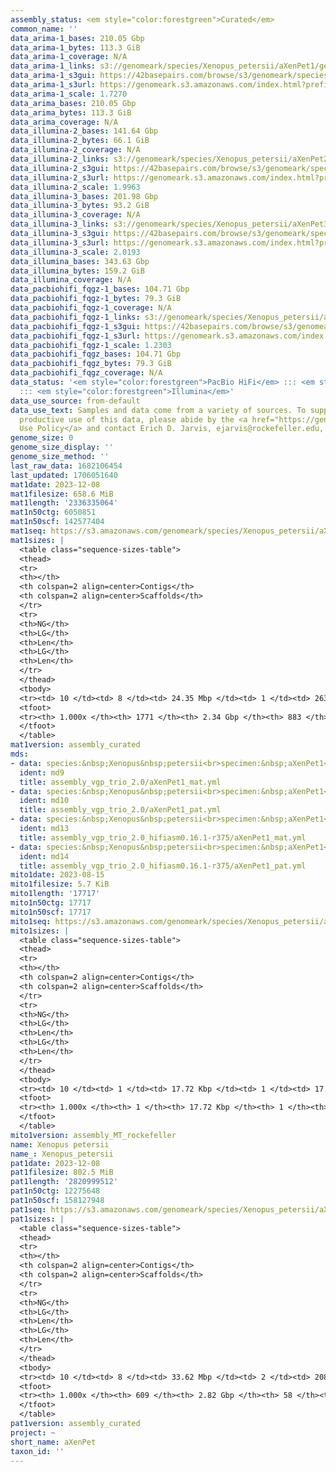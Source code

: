 ```yaml
---
assembly_status: <em style="color:forestgreen">Curated</em>
common_name: ''
data_arima-1_bases: 210.05 Gbp
data_arima-1_bytes: 113.3 GiB
data_arima-1_coverage: N/A
data_arima-1_links: s3://genomeark/species/Xenopus_petersii/aXenPet1/genomic_data/arima/<br>
data_arima-1_s3gui: https://42basepairs.com/browse/s3/genomeark/species/Xenopus_petersii/aXenPet1/genomic_data/arima/
data_arima-1_s3url: https://genomeark.s3.amazonaws.com/index.html?prefix=species/Xenopus_petersii/aXenPet1/genomic_data/arima/
data_arima-1_scale: 1.7270
data_arima_bases: 210.05 Gbp
data_arima_bytes: 113.3 GiB
data_arima_coverage: N/A
data_illumina-2_bases: 141.64 Gbp
data_illumina-2_bytes: 66.1 GiB
data_illumina-2_coverage: N/A
data_illumina-2_links: s3://genomeark/species/Xenopus_petersii/aXenPet2/genomic_data/illumina/<br>
data_illumina-2_s3gui: https://42basepairs.com/browse/s3/genomeark/species/Xenopus_petersii/aXenPet2/genomic_data/illumina/
data_illumina-2_s3url: https://genomeark.s3.amazonaws.com/index.html?prefix=species/Xenopus_petersii/aXenPet2/genomic_data/illumina/
data_illumina-2_scale: 1.9963
data_illumina-3_bases: 201.98 Gbp
data_illumina-3_bytes: 93.2 GiB
data_illumina-3_coverage: N/A
data_illumina-3_links: s3://genomeark/species/Xenopus_petersii/aXenPet3/genomic_data/illumina/<br>
data_illumina-3_s3gui: https://42basepairs.com/browse/s3/genomeark/species/Xenopus_petersii/aXenPet3/genomic_data/illumina/
data_illumina-3_s3url: https://genomeark.s3.amazonaws.com/index.html?prefix=species/Xenopus_petersii/aXenPet3/genomic_data/illumina/
data_illumina-3_scale: 2.0193
data_illumina_bases: 343.63 Gbp
data_illumina_bytes: 159.2 GiB
data_illumina_coverage: N/A
data_pacbiohifi_fqgz-1_bases: 104.71 Gbp
data_pacbiohifi_fqgz-1_bytes: 79.3 GiB
data_pacbiohifi_fqgz-1_coverage: N/A
data_pacbiohifi_fqgz-1_links: s3://genomeark/species/Xenopus_petersii/aXenPet1/genomic_data/pacbio_hifi/<br>
data_pacbiohifi_fqgz-1_s3gui: https://42basepairs.com/browse/s3/genomeark/species/Xenopus_petersii/aXenPet1/genomic_data/pacbio_hifi/
data_pacbiohifi_fqgz-1_s3url: https://genomeark.s3.amazonaws.com/index.html?prefix=species/Xenopus_petersii/aXenPet1/genomic_data/pacbio_hifi/
data_pacbiohifi_fqgz-1_scale: 1.2303
data_pacbiohifi_fqgz_bases: 104.71 Gbp
data_pacbiohifi_fqgz_bytes: 79.3 GiB
data_pacbiohifi_fqgz_coverage: N/A
data_status: '<em style="color:forestgreen">PacBio HiFi</em> ::: <em style="color:forestgreen">Arima</em>
  ::: <em style="color:forestgreen">Illumina</em>'
data_use_source: from-default
data_use_text: Samples and data come from a variety of sources. To support fair and
  productive use of this data, please abide by the <a href="https://genome10k.soe.ucsc.edu/data-use-policies/">Data
  Use Policy</a> and contact Erich D. Jarvis, ejarvis@rockefeller.edu, with any questions.
genome_size: 0
genome_size_display: ''
genome_size_method: ''
last_raw_data: 1682106454
last_updated: 1706051640
mat1date: 2023-12-08
mat1filesize: 658.6 MiB
mat1length: '2336335064'
mat1n50ctg: 6050851
mat1n50scf: 142577404
mat1seq: https://s3.amazonaws.com/genomeark/species/Xenopus_petersii/aXenPet1/assembly_curated/aXenPet1.mat.decon.20231208.fasta.gz
mat1sizes: |
  <table class="sequence-sizes-table">
  <thead>
  <tr>
  <th></th>
  <th colspan=2 align=center>Contigs</th>
  <th colspan=2 align=center>Scaffolds</th>
  </tr>
  <tr>
  <th>NG</th>
  <th>LG</th>
  <th>Len</th>
  <th>LG</th>
  <th>Len</th>
  </tr>
  </thead>
  <tbody>
  <tr><td> 10 </td><td> 8 </td><td> 24.35 Mbp </td><td> 1 </td><td> 263.86 Mbp </td></tr><tr><td> 20 </td><td> 19 </td><td> 17.30 Mbp </td><td> 2 </td><td> 215.43 Mbp </td></tr><tr><td> 30 </td><td> 35 </td><td> 13.27 Mbp </td><td> 4 </td><td> 162.85 Mbp </td></tr><tr><td> 40 </td><td> 55 </td><td> 9.73 Mbp </td><td> 5 </td><td> 143.03 Mbp </td></tr><tr style="background-color:#cccccc;"><td> 50 </td><td> 87 </td><td style="background-color:#88ff88;"> 6.05 Mbp </td><td> 7 </td><td style="background-color:#88ff88;"> 142.58 Mbp </td></tr><tr><td> 60 </td><td> 131 </td><td> 4.71 Mbp </td><td> 9 </td><td> 108.52 Mbp </td></tr><tr><td> 70 </td><td> 193 </td><td> 3.02 Mbp </td><td> 11 </td><td> 101.71 Mbp </td></tr><tr><td> 80 </td><td> 291 </td><td> 1.88 Mbp </td><td> 14 </td><td> 53.10 Mbp </td></tr><tr><td> 90 </td><td> 476 </td><td> 0.83 Mbp </td><td> 19 </td><td> 34.99 Mbp </td></tr><tr><td> 100 </td><td> 1771 </td><td> 6.51 Kbp </td><td> 883 </td><td> 6.51 Kbp </td></tr></tbody>
  <tfoot>
  <tr><th> 1.000x </th><th> 1771 </th><th> 2.34 Gbp </th><th> 883 </th><th> 2.34 Gbp </th></tr>
  </tfoot>
  </table>
mat1version: assembly_curated
mds:
- data: species:&nbsp;Xenopus&nbsp;petersii<br>specimen:&nbsp;aXenPet1<br>projects:&nbsp;<br>&nbsp;&nbsp;-&nbsp;vgp<br>data_location:&nbsp;S3<br>release_to:&nbsp;S3<br>haplotype_to_curate:&nbsp;maternal<br>maternal:&nbsp;s3://genomeark/species/Xenopus_petersii/aXenPet1/assembly_vgp_trio_2.0/aXenPet1.trio.mat.20240123.fasta.gz<br>pretext:&nbsp;s3://genomeark/species/Xenopus_petersii/aXenPet1/assembly_vgp_trio_2.0/evaluation/hap2/pretext/aXenPet1_hap2__s2_heatmap.pretext<br>kmer_spectra_img:&nbsp;s3://genomeark/species/Xenopus_petersii/aXenPet1/assembly_vgp_trio_2.0/evaluation/merqury/aXenPet1_png/<br>mito:&nbsp;s3://genomeark/species/Xenopus_petersii/aXenPet1/assembly_MT_rockefeller/aXenPet1.MT.20230815.fasta.gz<br>pacbio_read_dir:&nbsp;s3://genomeark/species/Xenopus_petersii/aXenPet1/genomic_data/pacbio_hifi/<br>pacbio_read_type:&nbsp;hifi<br>hic_read_dir:&nbsp;s3://genomeark/species/Xenopus_petersii/aXenPet1/genomic_data/arima/<br>pipeline:<br>&nbsp;&nbsp;-&nbsp;hifiasm&nbsp;with&nbsp;trio-dual&nbsp;(0.19.3+galaxy0)<br>&nbsp;&nbsp;-&nbsp;yahs&nbsp;(1.2a.2+galaxy1)<br>assembled_by_group:&nbsp;Rockefeller<br>notes:&nbsp;This&nbsp;was&nbsp;a&nbsp;trio&nbsp;assembly&nbsp;(with&nbsp;trio-dual&nbsp;mode&nbsp;on)&nbsp;of&nbsp;aXenPet1&nbsp;using&nbsp;parental&nbsp;illumina&nbsp;data.&nbsp;This&nbsp;individual&nbsp;was&nbsp;previously&nbsp;curated&nbsp;without&nbsp;trio-dual&nbsp;mode,&nbsp;but&nbsp;the&nbsp;assembly&nbsp;was&nbsp;run&nbsp;again&nbsp;with&nbsp;trio-dual&nbsp;on&nbsp;and&nbsp;looks&nbsp;much&nbsp;better.&nbsp;Sample&nbsp;metadata&nbsp;says&nbsp;a&nbsp;female&nbsp;specimen.&nbsp;This&nbsp;individual&nbsp;did&nbsp;not&nbsp;have&nbsp;bionano&nbsp;data.&nbsp;HiC&nbsp;scaffolding&nbsp;was&nbsp;performed&nbsp;with&nbsp;yahs.&nbsp;The&nbsp;HiC&nbsp;prep&nbsp;was&nbsp;Arima&nbsp;kit&nbsp;2.&nbsp;The&nbsp;HiC&nbsp;reads&nbsp;needed&nbsp;to&nbsp;have&nbsp;5&nbsp;bp&nbsp;trimmed&nbsp;from&nbsp;the&nbsp;5'&nbsp;end&nbsp;due&nbsp;to&nbsp;adapter&nbsp;left&nbsp;over&nbsp;from&nbsp;the&nbsp;Arima&nbsp;library&nbsp;prep&nbsp;kit.&nbsp;In&nbsp;the&nbsp;intermediate&nbsp;files,&nbsp;hap1&nbsp;is&nbsp;the&nbsp;paternal&nbsp;haplotype&nbsp;and&nbsp;hap2&nbsp;is&nbsp;the&nbsp;maternal&nbsp;haplotype.&nbsp;We&nbsp;are&nbsp;submitting&nbsp;both&nbsp;haplotypes&nbsp;for&nbsp;trio&nbsp;curation,&nbsp;and&nbsp;this&nbsp;is&nbsp;the&nbsp;ticket&nbsp;for&nbsp;the&nbsp;maternal&nbsp;haplotype.
  ident: md9
  title: assembly_vgp_trio_2.0/aXenPet1_mat.yml
- data: species:&nbsp;Xenopus&nbsp;petersii<br>specimen:&nbsp;aXenPet1<br>projects:&nbsp;<br>&nbsp;&nbsp;-&nbsp;vgp<br>data_location:&nbsp;S3<br>release_to:&nbsp;S3<br>haplotype_to_curate:&nbsp;paternal<br>paternal:&nbsp;s3://genomeark/species/Xenopus_petersii/aXenPet1/assembly_vgp_trio_2.0/aXenPet1.trio.pat.20240123.fasta.gz<br>pretext:&nbsp;s3://genomeark/species/Xenopus_petersii/aXenPet1/assembly_vgp_trio_2.0/evaluation/hap1/pretext/aXenPet1_hap1__s2_heatmap.pretext<br>kmer_spectra_img:&nbsp;s3://genomeark/species/Xenopus_petersii/aXenPet1/assembly_vgp_trio_2.0/evaluation/merqury/aXenPet1_png/<br>mito:&nbsp;s3://genomeark/species/Xenopus_petersii/aXenPet1/assembly_MT_rockefeller/aXenPet1.MT.20230815.fasta.gz<br>pacbio_read_dir:&nbsp;s3://genomeark/species/Xenopus_petersii/aXenPet1/genomic_data/pacbio_hifi/<br>pacbio_read_type:&nbsp;hifi<br>hic_read_dir:&nbsp;s3://genomeark/species/Xenopus_petersii/aXenPet1/genomic_data/arima/<br>pipeline:<br>&nbsp;&nbsp;-&nbsp;hifiasm&nbsp;with&nbsp;trio-dual&nbsp;(0.19.3+galaxy0)<br>&nbsp;&nbsp;-&nbsp;yahs&nbsp;(1.2a.2+galaxy1)<br>assembled_by_group:&nbsp;Rockefeller<br>notes:&nbsp;This&nbsp;was&nbsp;a&nbsp;trio&nbsp;assembly&nbsp;(with&nbsp;trio-dual&nbsp;mode&nbsp;on)&nbsp;of&nbsp;aXenPet1&nbsp;using&nbsp;parental&nbsp;illumina&nbsp;data.&nbsp;This&nbsp;individual&nbsp;was&nbsp;previously&nbsp;curated&nbsp;without&nbsp;trio-dual&nbsp;mode,&nbsp;but&nbsp;the&nbsp;assembly&nbsp;was&nbsp;run&nbsp;again&nbsp;with&nbsp;trio-dual&nbsp;on&nbsp;and&nbsp;looks&nbsp;much&nbsp;better.&nbsp;Sample&nbsp;metadata&nbsp;says&nbsp;a&nbsp;female&nbsp;specimen.&nbsp;This&nbsp;individual&nbsp;did&nbsp;not&nbsp;have&nbsp;bionano&nbsp;data.&nbsp;HiC&nbsp;scaffolding&nbsp;was&nbsp;performed&nbsp;with&nbsp;yahs.&nbsp;The&nbsp;HiC&nbsp;prep&nbsp;was&nbsp;Arima&nbsp;kit&nbsp;2.&nbsp;The&nbsp;trio&nbsp;reads&nbsp;needed&nbsp;to&nbsp;have&nbsp;5&nbsp;bp&nbsp;trimmed&nbsp;from&nbsp;the&nbsp;5'&nbsp;end&nbsp;due&nbsp;to&nbsp;adapter&nbsp;left&nbsp;over&nbsp;from&nbsp;the&nbsp;Arima&nbsp;library&nbsp;prep&nbsp;kit.&nbsp;In&nbsp;the&nbsp;intermediate&nbsp;files,&nbsp;hap1&nbsp;is&nbsp;the&nbsp;paternal&nbsp;haplotype&nbsp;and&nbsp;hap2&nbsp;is&nbsp;the&nbsp;maternal&nbsp;haplotype.&nbsp;We&nbsp;are&nbsp;submitting&nbsp;both&nbsp;haplotypes&nbsp;for&nbsp;trio&nbsp;curation,&nbsp;and&nbsp;this&nbsp;is&nbsp;the&nbsp;ticket&nbsp;for&nbsp;the&nbsp;paternal&nbsp;haplotype.&nbsp;
  ident: md10
  title: assembly_vgp_trio_2.0/aXenPet1_pat.yml
- data: species:&nbsp;Xenopus&nbsp;petersii<br>specimen:&nbsp;aXenPet1<br>projects:&nbsp;<br>&nbsp;&nbsp;-&nbsp;vgp<br>data_location:&nbsp;S3<br>release_to:&nbsp;S3<br>maternal:&nbsp;s3://genomeark/species/Xenopus_petersii/aXenPet1/assembly_vgp_HiC_2.0/aXenPet1.trio.mat.20230815.fasta.gz<br>pretext:&nbsp;s3://genomeark/species/Xenopus_petersii/aXenPet1/assembly_vgp_HiC_2.0/evaluation/hap2/pretext/aXenPet1_hap2__s2_heatmap.pretext<br>kmer_spectra_img:&nbsp;s3://genomeark/species/Xenopus_petersii/aXenPet1/assembly_vgp_HiC_2.0/evaluation/merqury/aXenPet1_png/<br>mito:&nbsp;s3://genomeark/species/Xenopus_petersii/aXenPet1/assembly_MT_rockefeller/aXenPet1.MT.20230815.fasta.gz<br>pacbio_read_dir:&nbsp;s3://genomeark/species/Xenopus_petersii/aXenPet1/genomic_data/pacbio_hifi/<br>pacbio_read_type:&nbsp;hifi<br>hic_read_dir:&nbsp;s3://genomeark/species/Xenopus_petersii/aXenPet1/genomic_data/arima/<br>pipeline:<br>&nbsp;&nbsp;-&nbsp;hifiasm&nbsp;(0.19.3+galaxy0)<br>&nbsp;&nbsp;-&nbsp;purge_dups&nbsp;(2.2)&nbsp;for&nbsp;paternal&nbsp;haplotype<br>&nbsp;&nbsp;-&nbsp;yahs&nbsp;(1.2a.2+galaxy1)<br>assembled_by_group:&nbsp;Rockefeller<br>notes:&nbsp;This&nbsp;was&nbsp;a&nbsp;trio&nbsp;assembly&nbsp;of&nbsp;aXenPet1&nbsp;using&nbsp;parental&nbsp;illumina&nbsp;data.&nbsp;Sample&nbsp;metadata&nbsp;says&nbsp;a&nbsp;female&nbsp;specimen.&nbsp;This&nbsp;individual&nbsp;did&nbsp;not&nbsp;have&nbsp;bionano&nbsp;data.&nbsp;HiC&nbsp;scaffolding&nbsp;was&nbsp;performed&nbsp;with&nbsp;yahs.&nbsp;The&nbsp;HiC&nbsp;prep&nbsp;was&nbsp;Arima&nbsp;kit&nbsp;2.&nbsp;The&nbsp;HiC&nbsp;reads&nbsp;needed&nbsp;to&nbsp;have&nbsp;5&nbsp;bp&nbsp;trimmed&nbsp;from&nbsp;the&nbsp;5'&nbsp;end&nbsp;due&nbsp;to&nbsp;adapter&nbsp;left&nbsp;over&nbsp;from&nbsp;the&nbsp;Arima&nbsp;library&nbsp;prep&nbsp;kit.&nbsp;In&nbsp;the&nbsp;intermediate&nbsp;files,&nbsp;hap1&nbsp;is&nbsp;the&nbsp;paternal&nbsp;haplotype&nbsp;and&nbsp;hap2&nbsp;is&nbsp;the&nbsp;maternal&nbsp;haplotype.&nbsp;The&nbsp;paternal&nbsp;haplotype&nbsp;went&nbsp;through&nbsp;purge_dups&nbsp;due&nbsp;to&nbsp;presence&nbsp;of&nbsp;2-copy&nbsp;k-mers&nbsp;at&nbsp;diploid&nbsp;coverage&nbsp;in&nbsp;the&nbsp;merqury&nbsp;plots.&nbsp;The&nbsp;BUSCO&nbsp;values&nbsp;were&nbsp;troublesome,&nbsp;and&nbsp;likely&nbsp;indicate&nbsp;presence&nbsp;of&nbsp;many&nbsp;paralogs.&nbsp;We&nbsp;are&nbsp;submitting&nbsp;both&nbsp;haplotypes&nbsp;for&nbsp;trio&nbsp;curation,&nbsp;and&nbsp;this&nbsp;is&nbsp;the&nbsp;ticket&nbsp;for&nbsp;the&nbsp;maternal&nbsp;haplotype.
  ident: md13
  title: assembly_vgp_trio_2.0_hifiasm0.16.1-r375/aXenPet1_mat.yml
- data: species:&nbsp;Xenopus&nbsp;petersii<br>specimen:&nbsp;aXenPet1<br>projects:&nbsp;<br>&nbsp;&nbsp;-&nbsp;vgp<br>data_location:&nbsp;S3<br>release_to:&nbsp;S3<br>paternal:&nbsp;s3://genomeark/species/Xenopus_petersii/aXenPet1/assembly_vgp_HiC_2.0/aXenPet1.trio.pat.20230815.fasta.gz<br>pretext:&nbsp;s3://genomeark/species/Xenopus_petersii/aXenPet1/assembly_vgp_HiC_2.0/evaluation/hap1/pretext/aXenPet1_hap1__s2_heatmap.pretext<br>kmer_spectra_img:&nbsp;s3://genomeark/species/Xenopus_petersii/aXenPet1/assembly_vgp_HiC_2.0/evaluation/merqury/aXenPet1_png/<br>mito:&nbsp;s3://genomeark/species/Xenopus_petersii/aXenPet1/assembly_MT_rockefeller/aXenPet1.MT.20230815.fasta.gz<br>pacbio_read_dir:&nbsp;s3://genomeark/species/Xenopus_petersii/aXenPet1/genomic_data/pacbio_hifi/<br>pacbio_read_type:&nbsp;hifi<br>hic_read_dir:&nbsp;s3://genomeark/species/Xenopus_petersii/aXenPet1/genomic_data/arima/<br>pipeline:<br>&nbsp;&nbsp;-&nbsp;hifiasm&nbsp;(0.19.3+galaxy0)<br>&nbsp;&nbsp;-&nbsp;purge_dups&nbsp;(2.2)&nbsp;for&nbsp;paternal&nbsp;haplotype<br>&nbsp;&nbsp;-&nbsp;yahs&nbsp;(1.2a.2+galaxy1)<br>assembled_by_group:&nbsp;Rockefeller<br>notes:&nbsp;This&nbsp;was&nbsp;a&nbsp;trio&nbsp;assembly&nbsp;of&nbsp;aXenPet1&nbsp;using&nbsp;parental&nbsp;illumina&nbsp;data.&nbsp;Sample&nbsp;metadata&nbsp;says&nbsp;a&nbsp;female&nbsp;specimen.&nbsp;This&nbsp;individual&nbsp;did&nbsp;not&nbsp;have&nbsp;bionano&nbsp;data.&nbsp;HiC&nbsp;scaffolding&nbsp;was&nbsp;performed&nbsp;with&nbsp;yahs.&nbsp;The&nbsp;HiC&nbsp;prep&nbsp;was&nbsp;Arima&nbsp;kit&nbsp;2.&nbsp;The&nbsp;HiC&nbsp;reads&nbsp;needed&nbsp;to&nbsp;have&nbsp;5&nbsp;bp&nbsp;trimmed&nbsp;from&nbsp;the&nbsp;5'&nbsp;end&nbsp;due&nbsp;to&nbsp;adapter&nbsp;left&nbsp;over&nbsp;from&nbsp;the&nbsp;Arima&nbsp;library&nbsp;prep&nbsp;kit.&nbsp;In&nbsp;the&nbsp;intermediate&nbsp;files,&nbsp;hap1&nbsp;is&nbsp;the&nbsp;paternal&nbsp;haplotype&nbsp;and&nbsp;hap2&nbsp;is&nbsp;the&nbsp;maternal&nbsp;haplotype.&nbsp;The&nbsp;paternal&nbsp;haplotype&nbsp;went&nbsp;through&nbsp;purge_dups&nbsp;due&nbsp;to&nbsp;presence&nbsp;of&nbsp;2-copy&nbsp;k-mers&nbsp;at&nbsp;diploid&nbsp;coverage&nbsp;in&nbsp;the&nbsp;merqury&nbsp;plots.&nbsp;The&nbsp;BUSCO&nbsp;values&nbsp;were&nbsp;troublesome,&nbsp;and&nbsp;likely&nbsp;indicate&nbsp;presence&nbsp;of&nbsp;many&nbsp;paralogs.&nbsp;We&nbsp;are&nbsp;submitting&nbsp;both&nbsp;haplotypes&nbsp;for&nbsp;trio&nbsp;curation,&nbsp;and&nbsp;this&nbsp;is&nbsp;the&nbsp;ticket&nbsp;for&nbsp;the&nbsp;paternal&nbsp;haplotype.
  ident: md14
  title: assembly_vgp_trio_2.0_hifiasm0.16.1-r375/aXenPet1_pat.yml
mito1date: 2023-08-15
mito1filesize: 5.7 KiB
mito1length: '17717'
mito1n50ctg: 17717
mito1n50scf: 17717
mito1seq: https://s3.amazonaws.com/genomeark/species/Xenopus_petersii/aXenPet1/assembly_MT_rockefeller/aXenPet1.MT.20230815.fasta.gz
mito1sizes: |
  <table class="sequence-sizes-table">
  <thead>
  <tr>
  <th></th>
  <th colspan=2 align=center>Contigs</th>
  <th colspan=2 align=center>Scaffolds</th>
  </tr>
  <tr>
  <th>NG</th>
  <th>LG</th>
  <th>Len</th>
  <th>LG</th>
  <th>Len</th>
  </tr>
  </thead>
  <tbody>
  <tr><td> 10 </td><td> 1 </td><td> 17.72 Kbp </td><td> 1 </td><td> 17.72 Kbp </td></tr><tr><td> 20 </td><td> 1 </td><td> 17.72 Kbp </td><td> 1 </td><td> 17.72 Kbp </td></tr><tr><td> 30 </td><td> 1 </td><td> 17.72 Kbp </td><td> 1 </td><td> 17.72 Kbp </td></tr><tr><td> 40 </td><td> 1 </td><td> 17.72 Kbp </td><td> 1 </td><td> 17.72 Kbp </td></tr><tr style="background-color:#cccccc;"><td> 50 </td><td> 1 </td><td style="background-color:#ff8888;"> 17.72 Kbp </td><td> 1 </td><td style="background-color:#ff8888;"> 17.72 Kbp </td></tr><tr><td> 60 </td><td> 1 </td><td> 17.72 Kbp </td><td> 1 </td><td> 17.72 Kbp </td></tr><tr><td> 70 </td><td> 1 </td><td> 17.72 Kbp </td><td> 1 </td><td> 17.72 Kbp </td></tr><tr><td> 80 </td><td> 1 </td><td> 17.72 Kbp </td><td> 1 </td><td> 17.72 Kbp </td></tr><tr><td> 90 </td><td> 1 </td><td> 17.72 Kbp </td><td> 1 </td><td> 17.72 Kbp </td></tr><tr><td> 100 </td><td> 1 </td><td> 17.72 Kbp </td><td> 1 </td><td> 17.72 Kbp </td></tr></tbody>
  <tfoot>
  <tr><th> 1.000x </th><th> 1 </th><th> 17.72 Kbp </th><th> 1 </th><th> 17.72 Kbp </th></tr>
  </tfoot>
  </table>
mito1version: assembly_MT_rockefeller
name: Xenopus petersii
name_: Xenopus_petersii
pat1date: 2023-12-08
pat1filesize: 802.5 MiB
pat1length: '2820999512'
pat1n50ctg: 12275648
pat1n50scf: 158127948
pat1seq: https://s3.amazonaws.com/genomeark/species/Xenopus_petersii/aXenPet1/assembly_curated/aXenPet1.pat.decon.20231208.fasta.gz
pat1sizes: |
  <table class="sequence-sizes-table">
  <thead>
  <tr>
  <th></th>
  <th colspan=2 align=center>Contigs</th>
  <th colspan=2 align=center>Scaffolds</th>
  </tr>
  <tr>
  <th>NG</th>
  <th>LG</th>
  <th>Len</th>
  <th>LG</th>
  <th>Len</th>
  </tr>
  </thead>
  <tbody>
  <tr><td> 10 </td><td> 8 </td><td> 33.62 Mbp </td><td> 2 </td><td> 208.51 Mbp </td></tr><tr><td> 20 </td><td> 17 </td><td> 27.31 Mbp </td><td> 3 </td><td> 181.58 Mbp </td></tr><tr><td> 30 </td><td> 29 </td><td> 20.28 Mbp </td><td> 5 </td><td> 173.82 Mbp </td></tr><tr><td> 40 </td><td> 45 </td><td> 16.06 Mbp </td><td> 6 </td><td> 166.43 Mbp </td></tr><tr style="background-color:#cccccc;"><td> 50 </td><td> 65 </td><td style="background-color:#88ff88;"> 12.28 Mbp </td><td> 8 </td><td style="background-color:#88ff88;"> 158.13 Mbp </td></tr><tr><td> 60 </td><td> 90 </td><td> 10.37 Mbp </td><td> 10 </td><td> 143.89 Mbp </td></tr><tr><td> 70 </td><td> 123 </td><td> 7.24 Mbp </td><td> 12 </td><td> 142.46 Mbp </td></tr><tr><td> 80 </td><td> 171 </td><td> 4.69 Mbp </td><td> 14 </td><td> 137.61 Mbp </td></tr><tr><td> 90 </td><td> 251 </td><td> 2.52 Mbp </td><td> 16 </td><td> 118.77 Mbp </td></tr><tr><td> 100 </td><td> 609 </td><td> 17.67 Kbp </td><td> 58 </td><td> 17.67 Kbp </td></tr></tbody>
  <tfoot>
  <tr><th> 1.000x </th><th> 609 </th><th> 2.82 Gbp </th><th> 58 </th><th> 2.82 Gbp </th></tr>
  </tfoot>
  </table>
pat1version: assembly_curated
project: ~
short_name: aXenPet
taxon_id: ''
---
```

